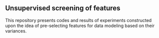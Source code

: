 ## Unsupervised screening of features

This repository presents codes and results of experiments constructed upon the idea of pre-selecting features for data modeling based on their variances.
